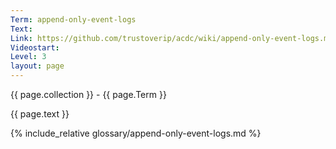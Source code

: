 ```yaml
---
Term: append-only-event-logs
Text: 
Link: https://github.com/trustoverip/acdc/wiki/append-only-event-logs.md
Videostart: 
Level: 3
layout: page
---
```


{{ page.collection }} - {{ page.Term }}

   {{ page.text }}

{% include_relative glossary/append-only-event-logs.md %}
